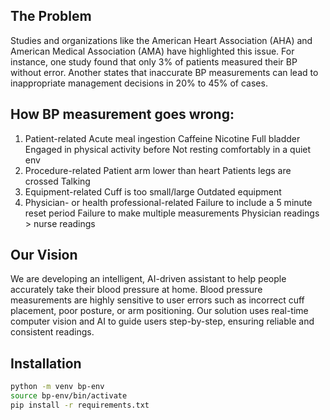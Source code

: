 
## The Problem
Studies and organizations like the American Heart Association (AHA) and American Medical Association (AMA) have highlighted this issue. For instance, one study found that only 3% of patients measured their BP without error. Another states that inaccurate BP measurements can lead to inappropriate management decisions in 20% to 45% of cases. 

## How BP measurement goes wrong:
1. Patient-related
    Acute meal ingestion
    Caffeine
    Nicotine
    Full bladder
    Engaged in physical activity before
        Not resting comfortably in a quiet env
2. Procedure-related
    Patient arm lower than heart
    Patients legs are crossed
    Talking 
3. Equipment-related
    Cuff is too small/large
    Outdated equipment
4. Physician- or health professional-related
    Failure to include a 5 minute reset period
    Failure to make multiple measurements
    Physician readings > nurse readings


## Our Vision
We are developing an intelligent, AI-driven assistant to help people accurately take their blood pressure at home. Blood pressure measurements are highly sensitive to user errors such as incorrect cuff placement, poor posture, or arm positioning. Our solution uses real-time computer vision and AI to guide users step-by-step, ensuring reliable and consistent readings.


## Installation

```bash
python -m venv bp-env
source bp-env/bin/activate
pip install -r requirements.txt
